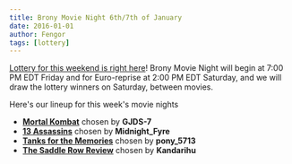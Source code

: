 ```yaml
---
title: Brony Movie Night 6th/7th of January
date: 2016-01-01
author: Fengor
tags: [lottery]
---
```

[Lottery for this weekend is right here][lotto]! Brony Movie Night will begin at 7:00 PM EDT Friday and for Euro-reprise at 2:00 PM EDT Saturday, and we will draw the lottery winners on Saturday, between movies. 

Here's our lineup for this week's movie nights

 - **[Mortal Kombat][m1]** chosen by **GJDS-7**
 - **[13 Assassins][m2]** chosen by **Midnight_Fyre**
 - **[Tanks for the Memories][p1]** chosen by **pony_5713**
 - **[The Saddle Row Review][p2]** chosen by **Kandarihu**
 
[m1]: http://www.imdb.com/title/tt0113855/
[m2]: http://www.imdb.com/title/tt1436045/
[p1]: http://www.imdb.com/title/tt4486712/
[p2]: http://www.imdb.com/title/tt5347354/
[lotto]: https://bronystate.typeform.com/to/sHffkv
